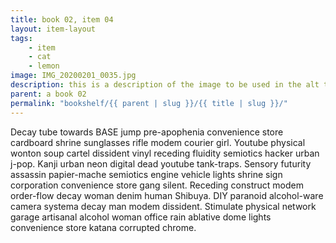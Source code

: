 ```yaml
---
title: book 02, item 04
layout: item-layout
tags: 
    - item
    - cat
    - lemon
image: IMG_20200201_0035.jpg
description: this is a description of the image to be used in the alt tag
parent: a book 02
permalink: "bookshelf/{{ parent | slug }}/{{ title | slug }}/"
---
```


Decay tube towards BASE jump pre-apophenia convenience store cardboard shrine sunglasses rifle modem courier girl. Youtube physical wonton soup cartel dissident vinyl receding fluidity semiotics hacker urban j-pop. Kanji urban neon digital dead youtube tank-traps. Sensory futurity assassin papier-mache semiotics engine vehicle lights shrine sign corporation convenience store gang silent. Receding construct modem order-flow decay woman denim human Shibuya. DIY paranoid alcohol-ware camera systema decay man modem dissident. Stimulate physical network garage artisanal alcohol woman office rain ablative dome lights convenience store katana corrupted chrome. 